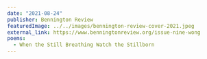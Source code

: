 ```yaml
---
date: "2021-08-24"
publisher: Bennington Review
featuredImage: ../../images/bennington-review-cover-2021.jpeg
external_link: https://www.benningtonreview.org/issue-nine-wong
poems: 
  - When the Still Breathing Watch the Stillborn
---
```

